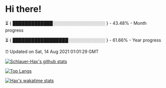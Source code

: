# Hi there!

⏳ { █████████████░░░░░░░░░░░░░░░░░ } - 43.48% - Month progress

⏳ { ██████████████████░░░░░░░░░░░░ } - 61.66% - Year progress

⏰ Updated on Sat, 14 Aug 2021 01:01:29 GMT


[![Schlauer-Hax's github stats](https://github-readme-stats.vercel.app/api?username=Schlauer-Hax&show_icons=true&theme=dark&count_private=true)](https://github.com/Schlauer-Hax)


[![Top Langs](https://github-readme-stats.vercel.app/api/top-langs/?username=Schlauer-Hax&layout=compact&theme=dark)](https://github.com/Schlauer-Hax?tab=repositories)


[![Hax's wakatime stats](https://github-readme-stats.vercel.app/api/wakatime?username=Hax&theme=dark)](https://wakatime.com/@Hax)

